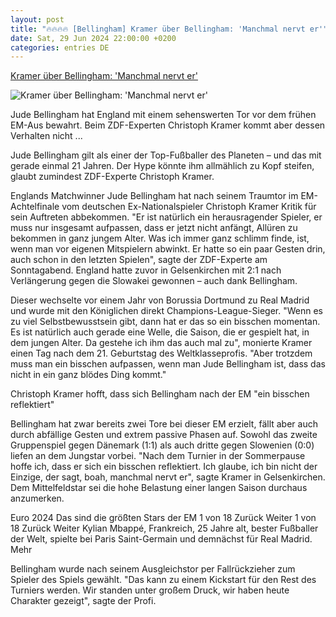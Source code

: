 ```yaml
---
layout: post
title: "🔥🔥🔥🔥 [Bellingham] Kramer über Bellingham: 'Manchmal nervt er'"
date: Sat, 29 Jun 2024 22:00:00 +0200
categories: entries DE
---
```

[Kramer über Bellingham: 'Manchmal nervt er'](https://www.stern.de/sport/fussball/em-2024/kramer-ueber-bellingham---manchmal-nervt-er--34842224.html)

![Kramer über Bellingham: 'Manchmal nervt er'](https://image.stern.de/34842244/t/lY/v1/w1440/r1.7778/-/bellingham.jpg)

Jude Bellingham hat England mit einem sehenswerten Tor vor dem frühen EM-Aus bewahrt. Beim ZDF-Experten Christoph Kramer kommt aber dessen Verhalten nicht ...

Jude Bellingham gilt als einer der Top-Fußballer des Planeten – und das mit gerade einmal 21 Jahren. Der Hype könnte ihm allmählich zu Kopf steifen, glaubt zumindest ZDF-Experte Christoph Kramer.

Englands Matchwinner Jude Bellingham hat nach seinem Traumtor im EM-Achtelfinale vom deutschen Ex-Nationalspieler Christoph Kramer Kritik für sein Auftreten abbekommen. "Er ist natürlich ein herausragender Spieler, er muss nur insgesamt aufpassen, dass er jetzt nicht anfängt, Allüren zu bekommen in ganz jungem Alter. Was ich immer ganz schlimm finde, ist, wenn man vor eigenen Mitspielern abwinkt. Er hatte so ein paar Gesten drin, auch schon in den letzten Spielen", sagte der ZDF-Experte am Sonntagabend. England hatte zuvor in Gelsenkirchen mit 2:1 nach Verlängerung gegen die Slowakei gewonnen – auch dank Bellingham.

Dieser wechselte vor einem Jahr von Borussia Dortmund zu Real Madrid und wurde mit den Königlichen direkt Champions-League-Sieger. "Wenn es zu viel Selbstbewusstsein gibt, dann hat er das so ein bisschen momentan. Es ist natürlich auch gerade eine Welle, die Saison, die er gespielt hat, in dem jungen Alter. Da gestehe ich ihm das auch mal zu", monierte Kramer einen Tag nach dem 21. Geburtstag des Weltklasseprofis. "Aber trotzdem muss man ein bisschen aufpassen, wenn man Jude Bellingham ist, dass das nicht in ein ganz blödes Ding kommt."

Christoph Kramer hofft, dass sich Bellingham nach der EM "ein bisschen reflektiert"

Bellingham hat zwar bereits zwei Tore bei dieser EM erzielt, fällt aber auch durch abfällige Gesten und extrem passive Phasen auf. Sowohl das zweite Gruppenspiel gegen Dänemark (1:1) als auch dritte gegen Slowenien (0:0) liefen an dem Jungstar vorbei. "Nach dem Turnier in der Sommerpause hoffe ich, dass er sich ein bisschen reflektiert. Ich glaube, ich bin nicht der Einzige, der sagt, boah, manchmal nervt er", sagte Kramer in Gelsenkirchen. Dem Mittelfeldstar sei die hohe Belastung einer langen Saison durchaus anzumerken.

Euro 2024 Das sind die größten Stars der EM 1 von 18 Zurück Weiter 1 von 18 Zurück Weiter Kylian Mbappé, Frankreich, 25 Jahre alt, bester Fußballer der Welt, spielte bei Paris Saint-Germain und demnächst für Real Madrid. Mehr

Bellingham wurde nach seinem Ausgleichstor per Fallrückzieher zum Spieler des Spiels gewählt. "Das kann zu einem Kickstart für den Rest des Turniers werden. Wir standen unter großem Druck, wir haben heute Charakter gezeigt", sagte der Profi.

